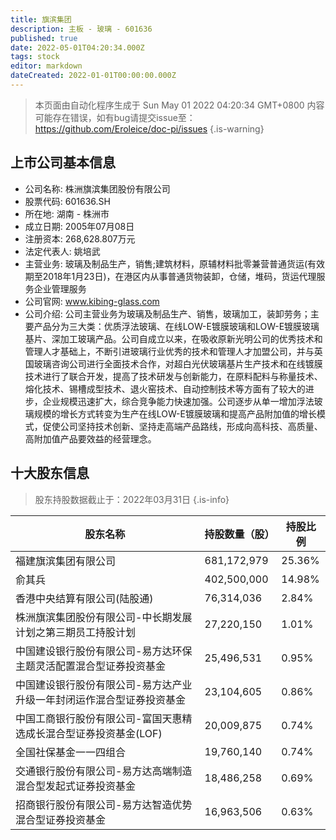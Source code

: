 ```yaml
---
title: 旗滨集团
description: 主板 - 玻璃 - 601636
published: true
date: 2022-05-01T04:20:34.000Z
tags: stock
editor: markdown
dateCreated: 2022-01-01T00:00:00.000Z
---
```


> 本页面由自动化程序生成于 Sun May 01 2022 04:20:34 GMT+0800
> 内容可能存在错误，如有bug请提交issue至：https://github.com/Eroleice/doc-pi/issues
{.is-warning}

## 上市公司基本信息
- 公司名称: 株洲旗滨集团股份有限公司
- 股票代码: 601636.SH
- 所在地: 湖南 - 株洲市
- 成立日期: 2005年07月08日
- 注册资本: 268,628.807万元
- 法定代表人: 姚培武
- 主营业务: 玻璃及制品生产，销售;建筑材料，原辅材料批零兼营普通货运(有效期至2018年1月23日)，在港区内从事普通货物装卸，仓储，堆码，货运代理服务企业管理服务
- 公司官网: www.kibing-glass.com
- 公司介绍: 公司主营业务为玻璃及制品生产、销售，玻璃加工，装卸劳务；主要产品分为三大类：优质浮法玻璃、在线LOW-E镀膜玻璃和LOW-E镀膜玻璃基片、深加工玻璃产品。公司自成立以来，在吸收原新光明公司的优秀技术和管理人才基础上，不断引进玻璃行业优秀的技术和管理人才加盟公司，并与英国玻璃咨询公司进行全面技术合作，对超白光伏玻璃基片生产技术和在线镀膜技术进行了联合开发，提高了技术研发与创新能力，在原料配料与称量技术、熔化技术、锡槽成型技术、退火窑技术、自动控制技术等方面有了较大的进步，企业规模迅速扩大，综合竞争能力快速加强。公司逐步从单一增加浮法玻璃规模的增长方式转变为生产在线LOW-E镀膜玻璃和提高产品附加值的增长模式，促使公司坚持技术创新、坚持走高端产品路线，形成向高科技、高质量、高附加值产品要效益的经营理念。


## 十大股东信息
> 股东持股数据截止于：2022年03月31日
{.is-info}

| 股东名称 | 持股数量（股） | 持股比例 |
| --- | --- | --- |
| 福建旗滨集团有限公司 | 681,172,979 | 25.36% |
| 俞其兵 | 402,500,000 | 14.98% |
| 香港中央结算有限公司(陆股通) | 76,314,036 | 2.84% |
| 株洲旗滨集团股份有限公司-中长期发展计划之第三期员工持股计划 | 27,220,150 | 1.01% |
| 中国建设银行股份有限公司-易方达环保主题灵活配置混合型证券投资基金 | 25,496,531 | 0.95% |
| 中国建设银行股份有限公司-易方达产业升级一年封闭运作混合型证券投资基金 | 23,104,605 | 0.86% |
| 中国工商银行股份有限公司-富国天惠精选成长混合型证券投资基金(LOF) | 20,009,875 | 0.74% |
| 全国社保基金一一四组合 | 19,760,140 | 0.74% |
| 交通银行股份有限公司-易方达高端制造混合型发起式证券投资基金 | 18,486,258 | 0.69% |
| 招商银行股份有限公司-易方达智造优势混合型证券投资基金 | 16,963,506 | 0.63% |




